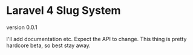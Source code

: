 # Laravel 4 Slug System

version 0.0.1

I'll add documentation etc. Expect the API to change. This thing is pretty hardcore beta, so best stay away.